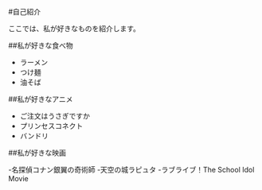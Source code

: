 #自己紹介

ここでは、私が好きなものを紹介します。

##私が好きな食べ物

- ラーメン
- つけ麺
- 油そば

##私が好きなアニメ

- ご注文はうさぎですか
- プリンセスコネクト
- バンドリ

##私が好きな映画

-名探偵コナン銀翼の奇術師
-天空の城ラピュタ
-ラブライブ！The School Idol Movie
